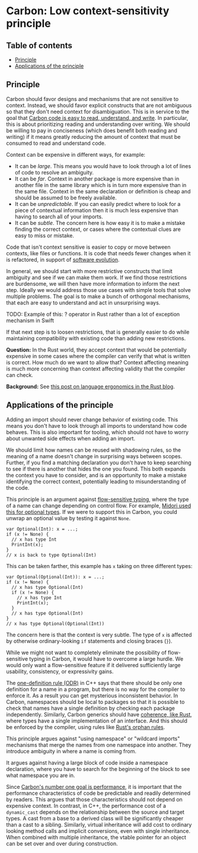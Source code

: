 # Carbon: Low context-sensitivity principle

<!--
Part of the Carbon Language project, under the Apache License v2.0 with LLVM
Exceptions. See /LICENSE for license information.
SPDX-License-Identifier: Apache-2.0 WITH LLVM-exception
-->

<!-- toc -->

## Table of contents

-   [Principle](#principle)
-   [Applications of the principle](#applications-of-the-principle)

<!-- tocstop -->

## Principle

Carbon should favor designs and mechanisms that are not sensitive to context.
Instead, we should favor explicit constructs that are not ambiguous so that they
don't need context for disambiguation. This is in service to the goal that
[Carbon code is easy to read, understand, and write](/docs/project/goals.md#code-that-is-easy-to-read-understand-and-write).
In particular, this is about prioritizing reading and understanding over
writing. We should be willing to pay in conciseness (which does benefit both
reading and writing) if it means greatly reducing the amount of context that
must be consumed to read and understand code.

Context can be expensive in different ways, for example:

-   It can be _large_. This means you would have to look through a lot of lines
    of code to resolve an ambiguity.
-   It can be _far_. Context in another package is more expensive than in
    another file in the same library which is in turn more expensive than in the
    same file. Context in the same declaration or definition is cheap and should
    be assumed to be freely available.
-   It can be _unpredictable_. If you can easily predict where to look for a
    piece of contextual information then it is much less expensive than having
    to search all of your imports.
-   It can be _subtle_. The concern here is how easy it is to make a mistake
    finding the correct context, or cases where the contextual clues are easy to
    miss or mistake.

Code that isn't context sensitive is easier to copy or move between contexts,
like files or functions. It is code that needs fewer changes when it is
refactored, in support of
[software evolution](/docs/project/goals.md#software-and-language-evolution).

In general, we should start with more restrictive constructs that limit
ambiguity and see if we can make them work. If we find those restrictions are
burdensome, we will then have more information to inform the next step. Ideally
we would address those use cases with simple tools that solve multiple problems.
The goal is to make a bunch of orthogonal mechanisms, that each are easy to
understand and act in unsurprising ways.

TODO: Example of this: ? operator in Rust rather than a lot of exception
mechanism in Swift

If that next step is to loosen restrictions, that is generally easier to do
while maintaining compatibility with existing code than adding new restrictions.

**Question:** In the Rust world, they accept context that would be potentially
expensive in some cases where the compiler can verify that what is written is
correct. How much do we want to allow that? Context affecting meaning is much
more concerning than context affecting validity that the compiler can check.

**Background:** See
[this post on language ergonomics in the Rust blog](https://blog.rust-lang.org/2017/03/02/lang-ergonomics.html).

## Applications of the principle

Adding an import should never change behavior of existing code. This means you
don't have to look through all imports to understand how code behaves. This is
also important for tooling, which should not have to worry about unwanted side
effects when adding an import.

We should limit how names can be reused with shadowing rules, so the meaning of
a name doesn't change in surprising ways between scopes. Further, if you find a matching
declaration you don't have to keep searching to see if there is another that
hides the one you found. This both expands the context you have to consider, and
is an opportunity to make a mistake identifying the correct context, potentially
leading to misunderstanding of the code.

This principle is an argument against
[flow-sensitive typing](https://en.wikipedia.org/wiki/Flow-sensitive_typing),
where the type of a name can change depending on control flow. For example,
[Midori used this for optional types](http://joeduffyblog.com/2016/02/07/the-error-model/#the-syntax).
If we were to support this in Carbon, you could unwrap an optional value by
testing it against `None`.

```
var Optional(Int): x = ...;
if (x != None) {
  // x has type Int
  PrintInt(x);
}
// x is back to type Optional(Int)
```

This can be taken farther, this example has `x` taking on three different types:

```
var Optional(Optional(Int)): x = ...;
if (x != None) {
  // x has type Optional(Int)
  if (x != None) {
    // x has type Int
    PrintInt(x);
  }
  // x has type Optional(Int)
}
// x has type Optional(Optional(Int))
```

The concern here is that the context is very subtle. The type of `x` is affected
by otherwise ordinary-looking `if` statements and closing braces (`}`).

While we might not want to completely eliminate the possibility of
flow-sensitive typing in Carbon, it would have to overcome a large hurdle. We
would only want a flow-sensitive feature if it delivered sufficiently large
usability, consistency, or expressivity gains.

The
[one-definition rule (ODR)](https://en.wikipedia.org/wiki/One_Definition_Rule)
in C++ says that there should be only one definition for a name in a program,
but there is no way for the compiler to enforce it. As a result you can get
mysterious inconsistent behavior. In Carbon, namespaces should be local to
packages so that it is possible to check that names have a single definition by
checking each package independently. Similarly, Carbon generics should have
[coherence, like Rust](https://github.com/Ixrec/rust-orphan-rules#what-is-coherence),
where types have a single implementation of an interface. And this should be
enforced by the compiler, using rules like
[Rust's orphan rules](https://github.com/Ixrec/rust-orphan-rules#what-are-the-orphan-rules).

This principle argues against "using namespace" or "wildcard imports" mechanisms
that merge the names from one namespace into another. They introduce ambiguity
in where a name is coming from.

It argues against having a large block of code inside a namespace declaration,
where you have to search for the beginning of the block to see what namespace
you are in.

Since
[Carbon's number one goal is performance](/docs/project/goals.md#performance-critical-software),
it is important that the performance characteristics of code be predictable and
readily determined by readers. This argues that those characteristics should not
depend on expensive context. In contrast, in C++, the performance cost of a
`dynamic_cast` depends on the relationship between the source and target types.
A cast from a base to a derived class will be significantly cheaper than a cast
to a sibling. Similarly, virtual inheritance will add cost to ordinary looking
method calls and implicit conversions, even with single inheritance. When
combined with multiple inheritance, the vtable pointer for an object can be set
over and over during construction.
